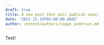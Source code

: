 ```yaml
---
draft: true
title: A new post that pull publish soon!
date: '2022-11-19T05:00:00.000Z'
author: content/authors/logan_anderson.md
---
```


Test!

